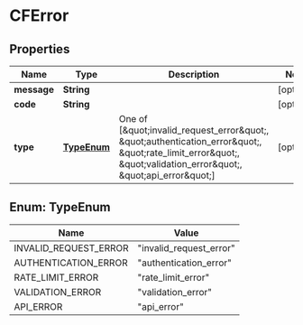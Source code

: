 

# CFError


## Properties

| Name | Type | Description | Notes |
|------------ | ------------- | ------------- | -------------|
|**message** | **String** |  |  [optional] |
|**code** | **String** |  |  [optional] |
|**type** | [**TypeEnum**](#TypeEnum) | One of [\&quot;invalid_request_error\&quot;, \&quot;authentication_error\&quot;, \&quot;rate_limit_error\&quot;, \&quot;validation_error\&quot;, \&quot;api_error\&quot;] |  [optional] |



## Enum: TypeEnum

| Name | Value |
|---- | -----|
| INVALID_REQUEST_ERROR | &quot;invalid_request_error&quot; |
| AUTHENTICATION_ERROR | &quot;authentication_error&quot; |
| RATE_LIMIT_ERROR | &quot;rate_limit_error&quot; |
| VALIDATION_ERROR | &quot;validation_error&quot; |
| API_ERROR | &quot;api_error&quot; |



